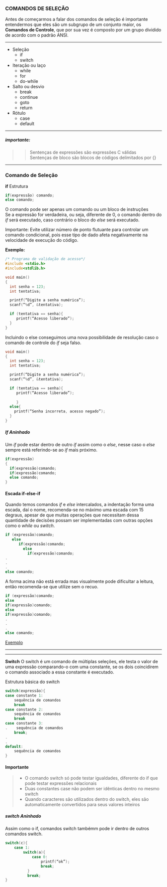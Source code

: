 
### COMANDOS DE  SELEÇÃO
Antes de começarmos a falar dos comandos de seleção é importante entendermos que eles são um subgrupo de um conjunto maior,
os <strong>Comandos de Controle</strong>, que por sua vez é composto por um grupo dividido de acordo com o padrão ANSI.
________

- Seleção
  - if 
  - switch
- Iteração ou laço
  - while 
  - for
  - do-while
- Salto ou desvio
  - break 
  - continue 
  - goto 
  - return
- Rótulo
  - case 
  - default
_____
##### importante: 
>>Sentenças de expressões são expressões C válidas<br>
>>Sentenças de bloco  são blocos de códigos delimitados por {}
______


### Comando de Seleção

<strong>if</strong> 
Estrutura
```c  
if(expressão) comando;
else comando;
```
O comando pode ser apenas um comando ou um bloco de instruções<br>
Se a expressão for verdadeira, ou seja, diferente de 0, o comando dentro do *if* será executado, caso contrário o bloco do *else* será executado.

Importante: Evite utilizar número de ponto flutuante para controlar um comando condicional, pois esse tipo de dado afeta negativamente na velocidade de execução do código.

<strong>Exemplo:</strong>
```c
/* Programa de validação de acesso*/
#include <stdio.h>
#include<stdlib.h>

void main()
{
  int senha = 123;
  int tentativa; 

  printf(“Digite a senha numérica”);
  scanf(“%d”, &tentativa);

  if (tentativa == senha){
     printf(“Acesso liberado”);
  }
}
```


Incluindo o else conseguimos uma nova possibilidade de resolução caso o comando de controle do *if* seja falso.
```c
void main()
{
  int senha = 123;
  int tentativa; 

  printf(“Digite a senha numérica”);
  scanf(“%d”, &tentativa);

  if (tentativa == senha){
     printf(“Acesso liberado”);
     
     }
  else{
    printf(“Senha incorreta, acesso negado”);
  }
}

```
##### If Aninhado
Um *if* pode estar dentro de outro *if* assim como o *else*, nesse caso o *else* sempre está referindo-se ao *if* mais próximo.
```c
if(expressão)
{
  if(expressão)comando;
  if(expressão)comando;
  else comando;
}
```



#### Escada if-else-if
Quando temos comandos *if* e *else* intercalados, a indentação forma uma escada, daí o nome, recomenda-se no máximo uma escada com 15 degraus, apesar de que muitas operações que necessitam dessa quantidade de decisões possam ser implementadas com outras opções como o *while* ou *switch*.
```c
if (expressão)comando;
   else
      if(expressão)comando;
        else
          if(expressão)comando;
.
.
.
else comando;
```
A forma acima não está errada mas visualmente pode dificultar a leitura, então recomenda-se que utilize sem o recuo. 
```c
if (expressão)comando;
else
if(expressão)comando;
else
if(expressão)comando;
.
.
.
else comando;
```
[Exemplo](https://github.com/Evaldo-comp/C/blob/master/condicionais/If_Else/Exemplo03.c)
______
______
<strong>Switch</strong>
O switch é um comando de múltiplas seleções, ele testa o valor de uma expressão comparando-o com uma constante,  se os dois coincidirem o comando associado a essa constante é executado.

Estrutura básica do switch
```c
switch(expressão){
case constante 1:
    sequência de comandos
    break
case constante 2:
    sequência de comandos
    break
case constante 3:
.    sequência de comandos
    break;
.
.
default:
    sequência de comandos
}
```
#### Importante
> - O comando switch só pode testar igualdades, diferente do if que pode testar expressões relacionais
> - Duas constantes case não podem ser idênticas dentro no mesmo switch
> - Quando caracteres são utilizados dentro do switch, eles são automaticamente convertidos para seus valores inteiros

##### switch Aninhado
Assim como o if, comandos switch tambémm pode ir dentro de outros comandos switch.
```c
switch(c){
    case 1:
        switch(a){
            case 0: 
                printf(“ok”);
                break;
          }
          break;
}
```
